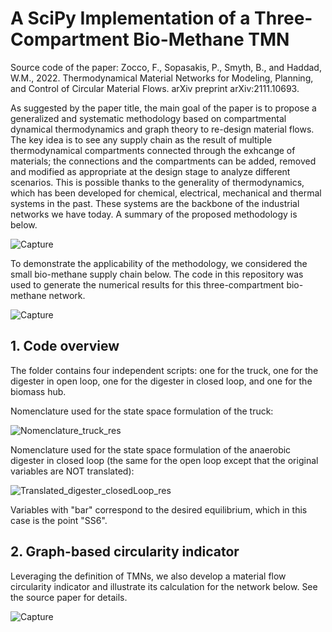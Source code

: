 # A SciPy Implementation of a Three-Compartment Bio-Methane TMN

Source code of the paper: 
Zocco, F., Sopasakis, P., Smyth, B., and Haddad, W.M., 2022. Thermodynamical Material Networks for Modeling, Planning, and Control of Circular Material Flows. arXiv preprint arXiv:2111.10693. 

As suggested by the paper title, the main goal of the paper is to propose a generalized and systematic methodology based on compartmental dynamical thermodynamics and graph theory to re-design material flows. The key idea is to see any supply chain as the result of multiple thermodynamical compartments connected through the exhcange of materials; the connections and the compartments can be added, removed and modified as appropriate at the design stage to analyze different scenarios. This is possible thanks to the generality of thermodynamics, which has been developed for chemical, electrical, mechanical and thermal systems in the past. These systems are the backbone of the industrial networks we have today. A summary of the proposed methodology is below.

![Capture](https://user-images.githubusercontent.com/62107909/201691875-f3537b11-ca5b-4ca0-8320-008b575b5a0e.JPG)


To demonstrate the applicability of the methodology, we considered the small bio-methane supply chain below. The code in this repository was used to generate the numerical results for this three-compartment bio-methane network. 

![Capture](https://user-images.githubusercontent.com/62107909/201692719-a61faa3c-79b4-4e28-88be-8cf1ecb2dac0.JPG)





## 1. Code overview
The folder contains four independent scripts: one for the truck, one for the digester in open loop, one for the digester in closed loop, and one for the biomass hub.

Nomenclature used for the state space formulation of the truck:

![Nomenclature_truck_res](https://user-images.githubusercontent.com/62107909/180830194-156bd004-1ac8-445c-b011-45d97f860098.JPG)


Nomenclature used for the state space formulation of the anaerobic digester in closed loop (the same for the open loop except that the original variables are NOT translated):

![Translated_digester_closedLoop_res](https://user-images.githubusercontent.com/62107909/180830819-2fafeb5f-2605-4c5d-b253-3cc3c3ab4477.JPG)


Variables with "bar" correspond to the desired equilibrium, which in this case is the point "SS6".  





## 2. Graph-based circularity indicator
Leveraging the definition of TMNs, we also develop a material flow circularity indicator and illustrate its calculation for the network below. See the source paper for details.

![Capture](https://user-images.githubusercontent.com/62107909/201694995-1e550278-8b28-4988-808e-a74f3d9f4f60.JPG)
